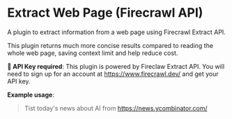 # Extract Web Page (Firecrawl API)

A plugin to extract information from a web page using Firecrawl Extract API.

This plugin returns much more concise results compared to reading the whole web page, saving context limit and help reduce cost.

**🔑 API Key required**: This plugin is powered by Fireclaw Extract API. You will need to sign up for an account at https://www.firecrawl.dev/ and get your API key.

**Example usage**:

> Tist today's news about AI from https://news.ycombinator.com/
